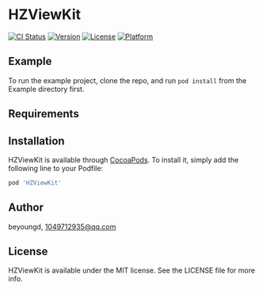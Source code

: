 # HZViewKit

[![CI Status](https://img.shields.io/travis/beyoungd/HZViewKit.svg?style=flat)](https://travis-ci.org/beyoungd/HZViewKit)
[![Version](https://img.shields.io/cocoapods/v/HZViewKit.svg?style=flat)](https://cocoapods.org/pods/HZViewKit)
[![License](https://img.shields.io/cocoapods/l/HZViewKit.svg?style=flat)](https://cocoapods.org/pods/HZViewKit)
[![Platform](https://img.shields.io/cocoapods/p/HZViewKit.svg?style=flat)](https://cocoapods.org/pods/HZViewKit)

## Example

To run the example project, clone the repo, and run `pod install` from the Example directory first.

## Requirements

## Installation

HZViewKit is available through [CocoaPods](https://cocoapods.org). To install
it, simply add the following line to your Podfile:

```ruby
pod 'HZViewKit'
```

## Author

beyoungd, 1049712935@qq.com

## License

HZViewKit is available under the MIT license. See the LICENSE file for more info.
